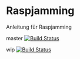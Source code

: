 # Raspjamming
Anleitung für Raspjamming


master [![Build Status](https://travis-ci.org/GrazerComputerClub/Raspjamming.svg?branch=master)](https://travis-ci.org/GrazerComputerClub/Raspjamming)

wip [![Build Status](https://travis-ci.org/GrazerComputerClub/Raspjamming.svg?branch=wip)](https://travis-ci.org/GrazerComputerClub/Raspjamming)
